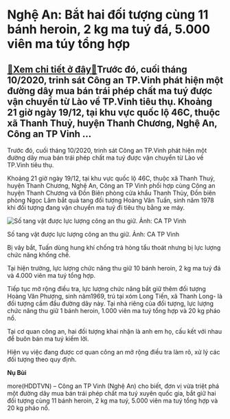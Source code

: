Nghệ An: Bắt hai đối tượng cùng 11 bánh heroin, 2 kg ma tuý đá, 5.000 viên ma túy tổng hợp
==========================================================================================

[:gift:Xem chi tiết ở đây:gift:](https://hddtvn.com/nghe-an-bat-hai-doi-tuong-cung-11-banh-heroin-2-kg-ma-tuy-da-5-000-vien-ma-tuy-tong-hop/)Trước đó, cuối tháng 10/2020, trinh sát Công an TP.Vinh phát hiện một đường dây mua bán trái phép chất ma tuý được vận chuyển từ Lào về TP.Vinh tiêu thụ. Khoảng 21 giờ ngày 19/12, tại khu vực quốc lộ 46C, thuộc xã Thanh Thuỷ, huyện Thanh Chương, Nghệ An, Công an TP Vinh …
--------------------------------------------------------------------------------------------------------------------------------------------------------------------------------------------------------------------------------------------------------------------------------


Trước đó, cuối tháng 10/2020, trinh sát Công an TP.Vinh phát hiện một đường dây mua bán trái phép chất ma tuý được vận chuyển từ Lào về TP.Vinh tiêu thụ.


Khoảng 21 giờ ngày 19/12, tại khu vực quốc lộ 46C, thuộc xã Thanh Thuỷ, huyện Thanh Chương, Nghệ An, Công an TP Vinh phối hợp cùng Công an huyện Thanh Chương và Đồn Biên phòng cửa khẩu Thanh Thủy, Đồn biên phòng Ngọc Lâm bắt quả tang đối tượng Hoàng Văn Tuấn, sinh năm 1978 khi đối tượng đang vận chuyển ma tuý đi tiêu thụ bằng xe máy.





![Số tang vật được lực lượng công an thu giữ. Ảnh: CA TP Vinh](https://hddtvn.com/wp-content/uploads/2021/01/1047_anh-em-ho-cam-day-duong-day-buon-ban-ma-tuy-xuyen-quoc-gia-dspl.jpg "Số tang vật được lực lượng công an thu giữ. Ảnh: CA TP Vinh")


Số tang vật được lực lượng công an thu giữ. Ảnh: CA TP Vinh



Bị vây bắt, Tuấn dùng hung khí chống trả hòng tẩu thoát nhưng bị lực lượng chức năng khống chế.


Tại hiện trường, lực lượng chức năng thu giữ 10 bánh heroin, 2 kg ma tuý đá và 4.000 viên ma tuý tổng hợp.


Tiếp tục mở rộng điều tra, lực lượng chức năng bắt giữ thêm đối tượng Hoàng Văn Phượng, sinh năm1969, trú tại xóm Long Tiến, xã Thanh Long- là đối tượng cầm đầu đường dây này. Tại nhà riêng của đối tượng, lực lượng chức năng thu giữ 1 bánh heroin, 1.000 viên ma tuý tổng hợp và 20 kg pháo nổ.


Tại cơ quan công an, hai đối tượng khai nhận là anh em họ, cấu kết với nhau để buôn bán ma tuý kiếm lời.


Hiện vụ việc đang được cơ quan công an mở rộng điều tra làm rõ, xử lý các đối tượng theo quy định.




**Nụ Bùi**



more(HDDTVN) – Công an TP Vinh (Nghệ An) cho biết, đơn vị vừa triệt phá một đường dây mua bán trái phép chất ma tuý xuyên quốc gia, bắt giữ hai đối tượng cùng 11 bánh heroin, 2 kg ma tuý, 5.000 viên ma tuý tổng hợp và 20 kg pháo nổ.

